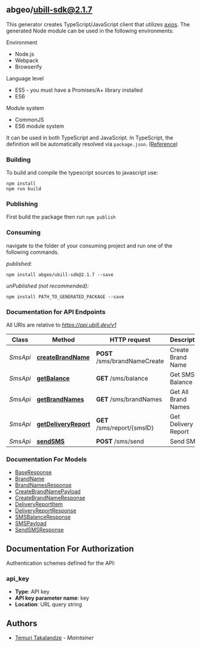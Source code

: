## abgeo/ubill-sdk@2.1.7

This generator creates TypeScript/JavaScript client that utilizes [axios](https://github.com/axios/axios). The generated Node module can be used in the following environments:

Environment
* Node.js
* Webpack
* Browserify

Language level
* ES5 - you must have a Promises/A+ library installed
* ES6

Module system
* CommonJS
* ES6 module system

It can be used in both TypeScript and JavaScript. In TypeScript, the definition will be automatically resolved via `package.json`. ([Reference](https://www.typescriptlang.org/docs/handbook/declaration-files/consumption.html))

### Building

To build and compile the typescript sources to javascript use:
```
npm install
npm run build
```

### Publishing

First build the package then run `npm publish`

### Consuming

navigate to the folder of your consuming project and run one of the following commands.

_published:_

```
npm install abgeo/ubill-sdk@2.1.7 --save
```

_unPublished (not recommended):_

```
npm install PATH_TO_GENERATED_PACKAGE --save
```

### Documentation for API Endpoints

All URIs are relative to *https://api.ubill.dev/v1*

Class | Method | HTTP request | Description
------------ | ------------- | ------------- | -------------
*SmsApi* | [**createBrandName**](docs/SmsApi.md#createbrandname) | **POST** /sms/brandNameCreate | Create Brand Name
*SmsApi* | [**getBalance**](docs/SmsApi.md#getbalance) | **GET** /sms/balance | Get SMS Balance
*SmsApi* | [**getBrandNames**](docs/SmsApi.md#getbrandnames) | **GET** /sms/brandNames | Get All Brand Names
*SmsApi* | [**getDeliveryReport**](docs/SmsApi.md#getdeliveryreport) | **GET** /sms/report/{smsID} | Get Delivery Report
*SmsApi* | [**sendSMS**](docs/SmsApi.md#sendsms) | **POST** /sms/send | Send SMS


### Documentation For Models

 - [BaseResponse](docs/BaseResponse.md)
 - [BrandName](docs/BrandName.md)
 - [BrandNamesResponse](docs/BrandNamesResponse.md)
 - [CreateBrandNamePayload](docs/CreateBrandNamePayload.md)
 - [CreateBrandNameResponse](docs/CreateBrandNameResponse.md)
 - [DeliveryReportItem](docs/DeliveryReportItem.md)
 - [DeliveryReportResponse](docs/DeliveryReportResponse.md)
 - [SMSBalanceResponse](docs/SMSBalanceResponse.md)
 - [SMSPayload](docs/SMSPayload.md)
 - [SendSMSResponse](docs/SendSMSResponse.md)


<a id="documentation-for-authorization"></a>
## Documentation For Authorization


Authentication schemes defined for the API:
<a id="api_key"></a>
### api_key

- **Type**: API key
- **API key parameter name**: key
- **Location**: URL query string


## Authors

- [Temuri Takalandze](https://www.abgeo.dev) - *Maintainer*
